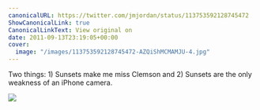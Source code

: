 ```yaml
---
canonicalURL: https://twitter.com/jmjordan/status/113753592128745472
ShowCanonicalLink: true
CanonicalLinkText: View original on
date: 2011-09-13T23:19:05+00:00
cover:
  image: "/images/113753592128745472-AZQiShMCMAMJU-4.jpg"
---
```

Two things: 1) Sunsets make me miss Clemson and 2) Sunsets are the only weakness of an iPhone camera.

![](/images/113753592128745472-AZQiShMCMAMJU-4.jpg)